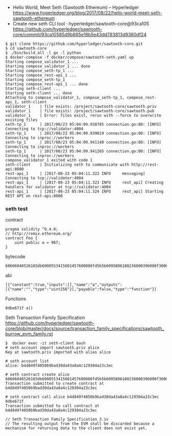 * Hello World, Meet Seth (Sawtooth Ethereum) – Hyperledger  https://www.hyperledger.org/blog/2017/08/22/hello-world-meet-seth-sawtooth-ethereum
* Create new seth CLI tool · hyperledger/sawtooth-core@93ca105  https://github.com/hyperledger/sawtooth-core/commit/93ca10585d9b665e18b5e43dd783813d9360df24

```
$ git clone https://github.com/hyperledger/sawtooth-core.git
$ cd sawtooth-core
$ ./bin/build_all -l go -l python
$ docker-compose -f docker/compose/sawtooth-seth.yaml up
Starting compose_validator_1 ...
Starting compose_validator_1 ... done
Starting compose_seth-tp_1 ...
Starting compose_rest-api_1 ...
Starting compose_seth-tp_1
Starting compose_rest-api_1 ... done
Starting seth-client ...
Starting seth-client ... done
Attaching to compose_validator_1, compose_seth-tp_1, compose_rest-api_1, seth-client
validator_1    | file exists: /project/sawtooth-core/sawtooth.priv
validator_1    | file exists: /project/sawtooth-core/sawtooth.pub
validator_1    | Error: files exist, rerun with --force to overwrite existing files
seth-tp_1      | 2017/08/23 05:04:09.938785 connection.go:80: [INFO] Connecting to tcp://validator:4004
seth-tp_1      | 2017/08/23 05:04:09.939019 connection.go:80: [INFO] Connecting to inproc://workers
seth-tp_1      | 2017/08/23 05:04:09.941140 connection.go:80: [INFO] Connecting to inproc://workers
seth-tp_1      | 2017/08/23 05:04:09.941265 connection.go:80: [INFO] Connecting to inproc://workers
compose_validator_1 exited with code 1
seth-client    | Initializing seth to communicate with http://rest-api:8080
rest-api_1     | [2017-08-23 05:04:11.322 INFO     messaging] Connecting to tcp://validator:4004
rest-api_1     | [2017-08-23 05:04:11.323 INFO     rest_api] Creating handlers for validator at tcp://validator:4004
rest-api_1     | [2017-08-23 05:04:11.324 INFO     rest_api] Starting REST API on rest-api:8080

```

### seth test

contract

```
pragma solidity ^0.4.0;
// http://remix.ethereum.org/
contract Foo {
    uint public a = 987;
}
```

bytecode 

```
60606040526103db6000553415601457600080fd5b5b6095806100236000396000f30060606040526000357c0100000000000000000000000000000000000000000000000000000000900463ffffffff1680630dbe671f14603d575b600080fd5b3415604757600080fd5b604d6063565b6040518082815260200191505060405180910390f35b600054815600a165627a7a72305820d5fc76814ce10d817caf718af72cdfbf72f694cae938c5a2a013177a8a6061110029
```

abi 

```
[{"constant":true,"inputs":[],"name":"a","outputs":[{"name":"","type":"uint256"}],"payable":false,"type":"function"}]
```

Functions
```
0dbe671f a()
```

Seth Transaction Family Specification https://github.com/hyperledger/sawtooth-core/blob/master/docs/source/transaction_family_specifications/sawtooth_burrow_evm_family.rst

```
$  docker exec -it seth-client bash
# seth account import sawtooth.priv alice
Key at sawtooth.priv imported with alias alice

# seth account list
alice: b4d849f4050b9bad30da43a8a4c129304a23c3ec

# seth contract create alice 60606040526103db6000553415601457600080fd5b5b6095806100236000396000f30060606040526000357c0100000000000000000000000000000000000000000000000000000000900463ffffffff1680630dbe671f14603d575b600080fd5b3415604757600080fd5b604d6063565b6040518082815260200191505060405180910390f35b600054815600a165627a7a72305820d5fc76814ce10d817caf718af72cdfbf72f694cae938c5a2a013177a8a6061110029
Transaction submitted to create contract at b4d849f4050b9bad30da43a8a4c129304a23c3ec

# seth contract call alice b4d849f4050b9bad30da43a8a4c129304a23c3ec 0dbe671f
Transaction submitted to call contract at b4d849f4050b9bad30da43a8a4c129304a23c3ec

// Seth Transaction Family Specification 3.iv
// The resulting output from the EVM shall be discarded because a mechanism for returning data to the client does not exist yet.
```